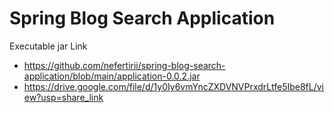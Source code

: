 # Spring Blog Search Application

Executable jar Link
- https://github.com/nefertirii/spring-blog-search-application/blob/main/application-0.0.2.jar
- https://drive.google.com/file/d/1y0Iy6vmYncZXDVNVPrxdrLtfe5Ibe8fL/view?usp=share_link
